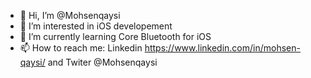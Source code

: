 - 👋 Hi, I’m @Mohsenqaysi
- 👀 I’m interested in iOS developement
- 🌱 I’m currently learning Core Bluetooth for iOS
- 📫 How to reach me: Linkedin https://www.linkedin.com/in/mohsen-qaysi/ and Twiter @Mohsenqaysi

<!---
Mohsenqaysi/Mohsenqaysi is a ✨ special ✨ repository because its `README.md` (this file) appears on your GitHub profile.
You can click the Preview link to take a look at your changes.
--->
